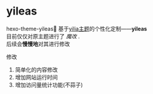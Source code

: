 # yileas
hexo-theme-yileas🎈
基于[yilia主题](https://github.com/litten/hexo-theme-yilia)的个性化定制——**yileas**  
目前仅仅对原主题进行了 _魔改_ .  
后续会**慢慢地**对其进行修改  

修改  
1. 简单化的内容修改
2. 增加网站运行时间
3. 增加访问量统计功能(不蒜子)